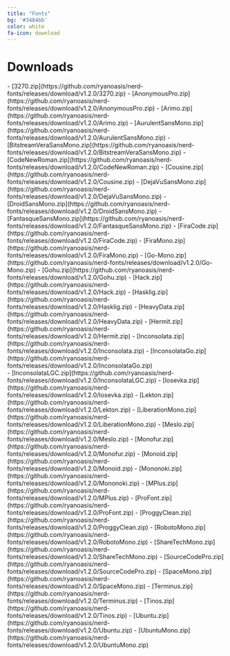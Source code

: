```yaml
---
title: "Fonts"
bg: '#3484bb'
color: white
fa-icon: download
---
```


# Downloads

<div class="half column" markdown="1">
- [3270.zip](https://github.com/ryanoasis/nerd-fonts/releases/download/v1.2.0/3270.zip)
- [AnonymousPro.zip](https://github.com/ryanoasis/nerd-fonts/releases/download/v1.2.0/AnonymousPro.zip)
- [Arimo.zip](https://github.com/ryanoasis/nerd-fonts/releases/download/v1.2.0/Arimo.zip)
- [AurulentSansMono.zip](https://github.com/ryanoasis/nerd-fonts/releases/download/v1.2.0/AurulentSansMono.zip)
- [BitstreamVeraSansMono.zip](https://github.com/ryanoasis/nerd-fonts/releases/download/v1.2.0/BitstreamVeraSansMono.zip)
- [CodeNewRoman.zip](https://github.com/ryanoasis/nerd-fonts/releases/download/v1.2.0/CodeNewRoman.zip)
- [Cousine.zip](https://github.com/ryanoasis/nerd-fonts/releases/download/v1.2.0/Cousine.zip)
- [DejaVuSansMono.zip](https://github.com/ryanoasis/nerd-fonts/releases/download/v1.2.0/DejaVuSansMono.zip)
- [DroidSansMono.zip](https://github.com/ryanoasis/nerd-fonts/releases/download/v1.2.0/DroidSansMono.zip)
- [FantasqueSansMono.zip](https://github.com/ryanoasis/nerd-fonts/releases/download/v1.2.0/FantasqueSansMono.zip)
- [FiraCode.zip](https://github.com/ryanoasis/nerd-fonts/releases/download/v1.2.0/FiraCode.zip)
- [FiraMono.zip](https://github.com/ryanoasis/nerd-fonts/releases/download/v1.2.0/FiraMono.zip)
- [Go-Mono.zip](https://github.com/ryanoasis/nerd-fonts/releases/download/v1.2.0/Go-Mono.zip)
- [Gohu.zip](https://github.com/ryanoasis/nerd-fonts/releases/download/v1.2.0/Gohu.zip)
- [Hack.zip](https://github.com/ryanoasis/nerd-fonts/releases/download/v1.2.0/Hack.zip)
- [Hasklig.zip](https://github.com/ryanoasis/nerd-fonts/releases/download/v1.2.0/Hasklig.zip)
- [HeavyData.zip](https://github.com/ryanoasis/nerd-fonts/releases/download/v1.2.0/HeavyData.zip)
- [Hermit.zip](https://github.com/ryanoasis/nerd-fonts/releases/download/v1.2.0/Hermit.zip)
- [Inconsolata.zip](https://github.com/ryanoasis/nerd-fonts/releases/download/v1.2.0/Inconsolata.zip)
- [InconsolataGo.zip](https://github.com/ryanoasis/nerd-fonts/releases/download/v1.2.0/InconsolataGo.zip)
</div>
<div class="half column" markdown="1">
- [InconsolataLGC.zip](https://github.com/ryanoasis/nerd-fonts/releases/download/v1.2.0/InconsolataLGC.zip)
- [Iosevka.zip](https://github.com/ryanoasis/nerd-fonts/releases/download/v1.2.0/Iosevka.zip)
- [Lekton.zip](https://github.com/ryanoasis/nerd-fonts/releases/download/v1.2.0/Lekton.zip)
- [LiberationMono.zip](https://github.com/ryanoasis/nerd-fonts/releases/download/v1.2.0/LiberationMono.zip)
- [Meslo.zip](https://github.com/ryanoasis/nerd-fonts/releases/download/v1.2.0/Meslo.zip)
- [Monofur.zip](https://github.com/ryanoasis/nerd-fonts/releases/download/v1.2.0/Monofur.zip)
- [Monoid.zip](https://github.com/ryanoasis/nerd-fonts/releases/download/v1.2.0/Monoid.zip)
- [Mononoki.zip](https://github.com/ryanoasis/nerd-fonts/releases/download/v1.2.0/Mononoki.zip)
- [MPlus.zip](https://github.com/ryanoasis/nerd-fonts/releases/download/v1.2.0/MPlus.zip)
- [ProFont.zip](https://github.com/ryanoasis/nerd-fonts/releases/download/v1.2.0/ProFont.zip)
- [ProggyClean.zip](https://github.com/ryanoasis/nerd-fonts/releases/download/v1.2.0/ProggyClean.zip)
- [RobotoMono.zip](https://github.com/ryanoasis/nerd-fonts/releases/download/v1.2.0/RobotoMono.zip)
- [ShareTechMono.zip](https://github.com/ryanoasis/nerd-fonts/releases/download/v1.2.0/ShareTechMono.zip)
- [SourceCodePro.zip](https://github.com/ryanoasis/nerd-fonts/releases/download/v1.2.0/SourceCodePro.zip)
- [SpaceMono.zip](https://github.com/ryanoasis/nerd-fonts/releases/download/v1.2.0/SpaceMono.zip)
- [Terminus.zip](https://github.com/ryanoasis/nerd-fonts/releases/download/v1.2.0/Terminus.zip)
- [Tinos.zip](https://github.com/ryanoasis/nerd-fonts/releases/download/v1.2.0/Tinos.zip)
- [Ubuntu.zip](https://github.com/ryanoasis/nerd-fonts/releases/download/v1.2.0/Ubuntu.zip)
- [UbuntuMono.zip](https://github.com/ryanoasis/nerd-fonts/releases/download/v1.2.0/UbuntuMono.zip)
</div>
